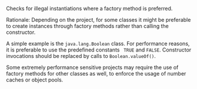 Checks for illegal instantiations where a factory method is
preferred.

Rationale: Depending on the project, for some classes it might be
preferable to create instances through factory methods rather than
calling the constructor.

A simple example is the `java.lang.Boolean`
class. For performance reasons, it is preferable to
use the predefined constants ` TRUE` and
`FALSE`. Constructor invocations should be
replaced by calls to `Boolean.valueOf()`.

Some extremely performance sensitive projects may require the use of
factory methods for other classes as well, to enforce the usage of
number caches or object pools.
